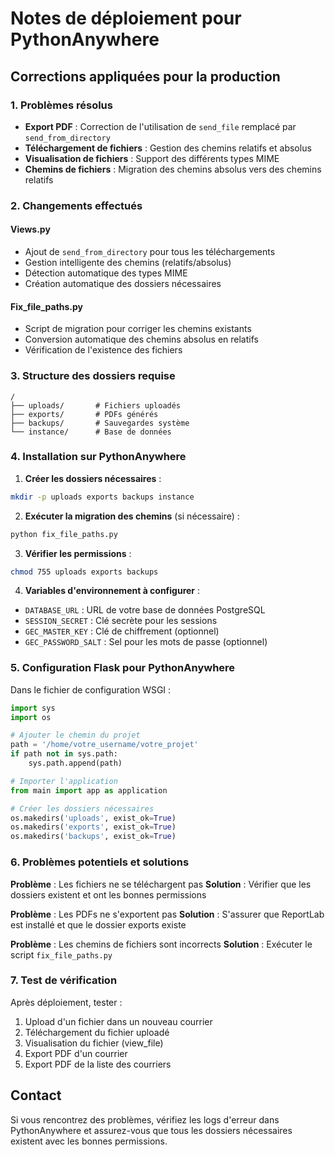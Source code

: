 # Notes de déploiement pour PythonAnywhere

## Corrections appliquées pour la production

### 1. Problèmes résolus
- **Export PDF** : Correction de l'utilisation de `send_file` remplacé par `send_from_directory`
- **Téléchargement de fichiers** : Gestion des chemins relatifs et absolus
- **Visualisation de fichiers** : Support des différents types MIME
- **Chemins de fichiers** : Migration des chemins absolus vers des chemins relatifs

### 2. Changements effectués

#### Views.py
- Ajout de `send_from_directory` pour tous les téléchargements
- Gestion intelligente des chemins (relatifs/absolus)
- Détection automatique des types MIME
- Création automatique des dossiers nécessaires

#### Fix_file_paths.py
- Script de migration pour corriger les chemins existants
- Conversion automatique des chemins absolus en relatifs
- Vérification de l'existence des fichiers

### 3. Structure des dossiers requise
```
/
├── uploads/       # Fichiers uploadés
├── exports/       # PDFs générés
├── backups/       # Sauvegardes système
└── instance/      # Base de données
```

### 4. Installation sur PythonAnywhere

1. **Créer les dossiers nécessaires** :
```bash
mkdir -p uploads exports backups instance
```

2. **Exécuter la migration des chemins** (si nécessaire) :
```bash
python fix_file_paths.py
```

3. **Vérifier les permissions** :
```bash
chmod 755 uploads exports backups
```

4. **Variables d'environnement à configurer** :
- `DATABASE_URL` : URL de votre base de données PostgreSQL
- `SESSION_SECRET` : Clé secrète pour les sessions
- `GEC_MASTER_KEY` : Clé de chiffrement (optionnel)
- `GEC_PASSWORD_SALT` : Sel pour les mots de passe (optionnel)

### 5. Configuration Flask pour PythonAnywhere

Dans le fichier de configuration WSGI :
```python
import sys
import os

# Ajouter le chemin du projet
path = '/home/votre_username/votre_projet'
if path not in sys.path:
    sys.path.append(path)

# Importer l'application
from main import app as application

# Créer les dossiers nécessaires
os.makedirs('uploads', exist_ok=True)
os.makedirs('exports', exist_ok=True)
os.makedirs('backups', exist_ok=True)
```

### 6. Problèmes potentiels et solutions

**Problème** : Les fichiers ne se téléchargent pas
**Solution** : Vérifier que les dossiers existent et ont les bonnes permissions

**Problème** : Les PDFs ne s'exportent pas
**Solution** : S'assurer que ReportLab est installé et que le dossier exports existe

**Problème** : Les chemins de fichiers sont incorrects
**Solution** : Exécuter le script `fix_file_paths.py`

### 7. Test de vérification

Après déploiement, tester :
1. Upload d'un fichier dans un nouveau courrier
2. Téléchargement du fichier uploadé
3. Visualisation du fichier (view_file)
4. Export PDF d'un courrier
5. Export PDF de la liste des courriers

## Contact

Si vous rencontrez des problèmes, vérifiez les logs d'erreur dans PythonAnywhere et assurez-vous que tous les dossiers nécessaires existent avec les bonnes permissions.